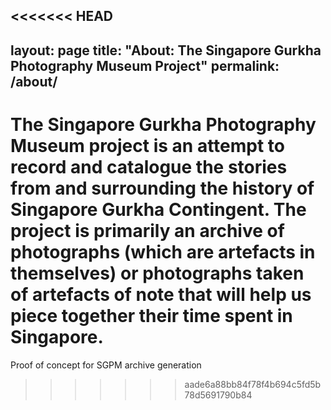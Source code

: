 <<<<<<< HEAD
---
layout: page
title: "About: The Singapore Gurkha Photography Museum Project"
permalink: /about/
---

The Singapore Gurkha Photography Museum project is an attempt to record and catalogue the stories from and surrounding the history of Singapore Gurkha Contingent. The project is primarily an archive of photographs (which are artefacts in themselves) or photographs taken of artefacts of note that will help us piece together their time spent in Singapore.
=======
Proof of concept for SGPM archive generation
>>>>>>> aade6a88bb84f78f4b694c5fd5b78d5691790b84
